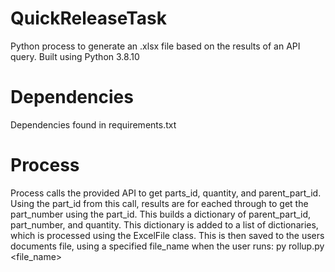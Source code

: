 # QuickReleaseTask
Python process to generate an .xlsx file based on the results of an API query. Built using Python 3.8.10

# Dependencies
Dependencies found in requirements.txt

# Process
Process calls the provided API to get parts_id, quantity, and parent_part_id. Using the part_id from this call, results are for eached through to get the part_number using the part_id. This builds a dictionary of parent_part_id, part_number, and quantity. This dictionary is added to a list of dictionaries, which is processed using the ExcelFile class. This is then saved to the users documents file, using a specified file_name when the user runs:
py rollup.py <file_name>
